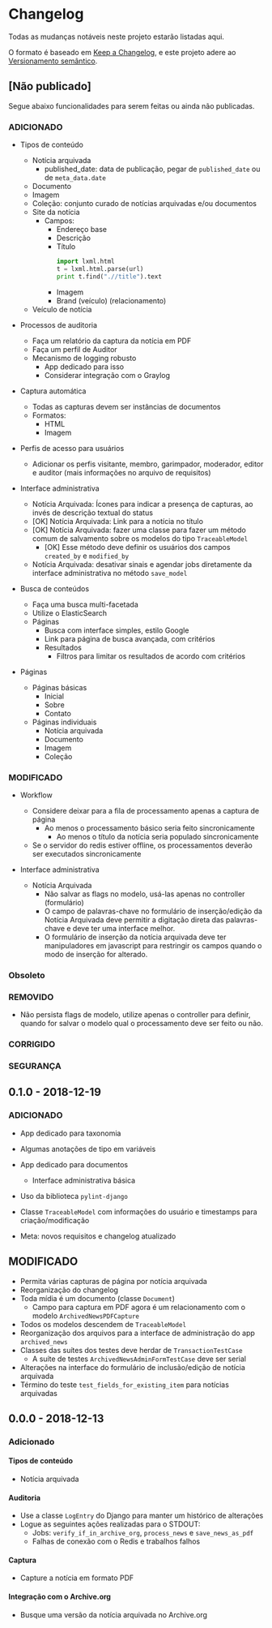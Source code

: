 # Changelog

Todas as mudanças notáveis neste projeto estarão listadas aqui.

O formato é baseado em [Keep a Changelog](https://keepachangelog.com/en/1.0.0/),
e este projeto adere ao [Versionamento semântico](https://semver.org/spec/v2.0.0.html).

## [Não publicado]

Segue abaixo funcionalidades para serem feitas ou ainda não publicadas.

### ADICIONADO

- Tipos de conteúdo
  - Notícia arquivada
    - published_date: data de publicação, pegar de `published_date` ou de `meta_data.date`
  - Documento
  - Imagem
  - Coleção: conjunto curado de notícias arquivadas e/ou documentos
  - Site da notícia
    - Campos:
      - Endereço base
      - Descrição
      - Título
        ```python
        import lxml.html
        t = lxml.html.parse(url)
        print t.find(".//title").text
        ```
      - Imagem
      - Brand (veículo) (relacionamento)
  - Veículo de notícia

- Processos de auditoria
  - Faça um relatório da captura da notícia em PDF
  - Faça um perfil de Auditor
  - Mecanismo de logging robusto
    - App dedicado para isso
    - Considerar integração com o Graylog

- Captura automática
  - Todas as capturas devem ser instâncias de documentos
  - Formatos:
    - HTML
    - Imagem

- Perfis de acesso para usuários
  - Adicionar os perfis visitante, membro, garimpador, moderador, editor e auditor (mais informações no arquivo de
  requisitos)

- Interface administrativa
  - Notícia Arquivada: Ícones para indicar a presença de capturas, ao invés de descrição textual do status
  - [OK] Notícia Arquivada: Link para a notícia no título
  - [OK] Notícia Arquivada: fazer uma classe para fazer um método comum de salvamento sobre os modelos do tipo `TraceableModel`
    - [OK] Esse método deve definir os usuários dos campos `created_by` e `modified_by`
  - Notícia Arquivada: desativar sinais e agendar jobs diretamente da interface administrativa no método `save_model`

- Busca de conteúdos
  - Faça uma busca multi-facetada
  - Utilize o ElasticSearch
  - Páginas
    - Busca com interface simples, estilo Google
    - Link para página de busca avançada, com critérios
    - Resultados
      - Filtros para limitar os resultados de acordo com critérios

- Páginas
  - Páginas básicas
    - Inicial
    - Sobre
    - Contato
  - Páginas individuais
    - Notícia arquivada
    - Documento
    - Imagem
    - Coleção

### MODIFICADO

- Workflow
  - Considere deixar para a fila de processamento apenas a captura de página
    - Ao menos o processamento básico seria feito sincronicamente
      - Ao menos o título da notícia seria populado sincronicamente
  - Se o servidor do redis estiver offline, os processamentos deverão ser executados sincronicamente

- Interface administrativa
  - Notícia Arquivada
    - Não salvar as flags no modelo, usá-las apenas no controller (formulário)
    - O campo de palavras-chave no formulário de inserção/edição da Notícia Arquivada deve permitir a digitação direta das
      palavras-chave e deve ter uma interface melhor.
    - O formulário de inserção da notícia arquivada deve ter manipuladores em javascript para restringir os campos quando o
      modo de inserção for alterado.

### Obsoleto

### REMOVIDO
- Não persista flags de modelo, utilize apenas o controller para definir, quando for salvar o modelo qual o
  processamento deve ser feito ou não.

### CORRIGIDO

### SEGURANÇA

## 0.1.0 - 2018-12-19

### ADICIONADO
- App dedicado para taxonomia
- Algumas anotações de tipo em variáveis
- App dedicado para documentos
  - Interface administrativa básica
- Uso da biblioteca `pylint-django`
- Classe `TraceableModel` com informações do usuário e timestamps para criação/modificação

- Meta: novos requisitos e changelog atualizado

## MODIFICADO
- Permita várias capturas de página por notícia arquivada
- Reorganização do changelog
- Toda mídia é um documento (classe `Document`)
  - Campo para captura em PDF agora é um relacionamento com o modelo `ArchivedNewsPDFCapture`
- Todos os modelos descendem de `TraceableModel`
- Reorganização dos arquivos para a interface de administração do app `archived_news`
- Classes das suítes dos testes deve herdar de `TransactionTestCase`
  - A suíte de testes `ArchivedNewsAdminFormTestCase` deve ser serial
- Alterações na interface do formulário de inclusão/edição de notícia arquivada
- Término do teste `test_fields_for_existing_item` para notícias arquivadas

## 0.0.0 - 2018-12-13

### Adicionado

#### Tipos de conteúdo

- Notícia arquivada

#### Auditoria

- Use a classe `LogEntry` do Django para manter um histórico de alterações
- Logue as seguintes ações realizadas para o STDOUT:
  - Jobs: `verify_if_in_archive_org`, `process_news` e `save_news_as_pdf`
  - Falhas de conexão com o Redis e trabalhos falhos

#### Captura

- Capture a notícia em formato PDF

#### Integração com o Archive.org

- Busque uma versão da notícia arquivada no Archive.org

